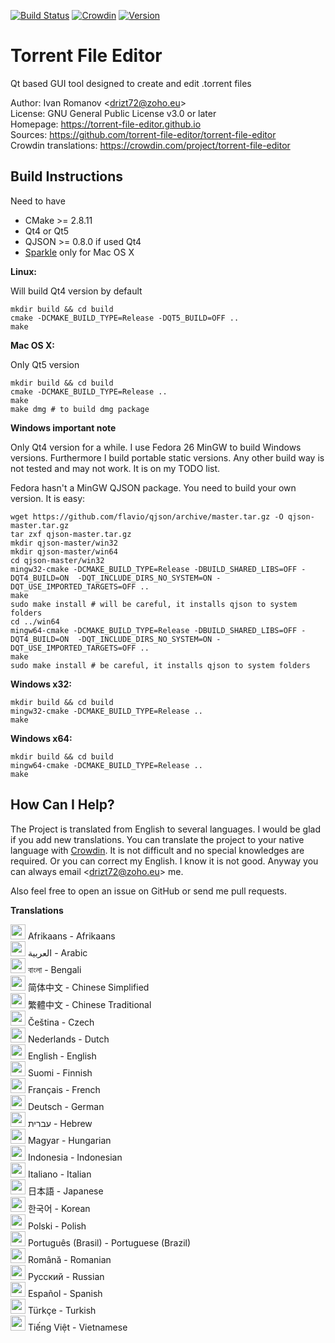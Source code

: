[![Build Status](https://travis-ci.org/torrent-file-editor/torrent-file-editor.svg?branch=master)](https://travis-ci.org/torrent-file-editor/torrent-file-editor)
[![Crowdin](https://d322cqt584bo4o.cloudfront.net/torrent-file-editor/localized.svg)](https://crowdin.com/project/torrent-file-editor)
[![Version](https://badge.fury.io/gh/torrent-file-editor%2Ftorrent-file-editor.svg)](https://badge.fury.io/gh/torrent-file-editor%2Ftorrent-file-editor)

Torrent File Editor
===================

Qt based GUI tool designed to create and edit .torrent files

Author: Ivan Romanov <[drizt72@zoho.eu](mailto:drizt72@zoho.eu)>  
License: GNU General Public License v3.0 or later  
Homepage: https://torrent-file-editor.github.io  
Sources: https://github.com/torrent-file-editor/torrent-file-editor  
Crowdin translations: https://crowdin.com/project/torrent-file-editor

Build Instructions
------------------

Need to have
 - CMake >= 2.8.11
 - Qt4 or Qt5
 - QJSON >= 0.8.0 if used Qt4
 - [Sparkle](http://sparkle-project.org/) only for Mac OS X

**Linux:**

Will build Qt4 version by default

    mkdir build && cd build
    cmake -DCMAKE_BUILD_TYPE=Release -DQT5_BUILD=OFF ..
    make

**Mac OS X:**

Only Qt5 version

    mkdir build && cd build
    cmake -DCMAKE_BUILD_TYPE=Release ..
    make
    make dmg # to build dmg package

**Windows important note**

Only Qt4 version for a while.
I use Fedora 26 MinGW to build Windows versions. Furthermore I build
portable static versions. Any other build way is not tested and may
not work. It is on my TODO list.

Fedora hasn't a MinGW QJSON package. You need to build your own version.
It is easy:

    wget https://github.com/flavio/qjson/archive/master.tar.gz -O qjson-master.tar.gz
    tar zxf qjson-master.tar.gz
    mkdir qjson-master/win32
    mkdir qjson-master/win64
    cd qjson-master/win32
    mingw32-cmake -DCMAKE_BUILD_TYPE=Release -DBUILD_SHARED_LIBS=OFF -DQT4_BUILD=ON  -DQT_INCLUDE_DIRS_NO_SYSTEM=ON -DQT_USE_IMPORTED_TARGETS=OFF ..
    make
    sudo make install # will be careful, it installs qjson to system folders
    cd ../win64
    mingw64-cmake -DCMAKE_BUILD_TYPE=Release -DBUILD_SHARED_LIBS=OFF -DQT4_BUILD=ON  -DQT_INCLUDE_DIRS_NO_SYSTEM=ON -DQT_USE_IMPORTED_TARGETS=OFF ..
    make
    sudo make install # be careful, it installs qjson to system folders

**Windows x32:**

    mkdir build && cd build
    mingw32-cmake -DCMAKE_BUILD_TYPE=Release ..
    make

**Windows x64:**

    mkdir build && cd build
    mingw64-cmake -DCMAKE_BUILD_TYPE=Release ..
    make

How Can I Help?
---------------

The Project is translated from English to several languages.
I would be glad if you add new translations. You can translate the
project to your native language with [Crowdin](https://crowdin.com/project/torrent-file-editor).
It is not difficult and no special knowledges are required.
Or you can correct my English. I know it is not good. Anyway you can
always email <[drizt72@zoho.eu](mailto:drizt72@zoho.eu)> me.

Also feel free to open an issue on GitHub or send me pull requests.

**Translations**

<img src="https://lipis.github.io/flag-icon-css/flags/4x3/za.svg" width="24" height="24">  Afrikaans - Afrikaans  
<img src="https://lipis.github.io/flag-icon-css/flags/4x3/sa.svg" width="24" height="24">  العربية - Arabic  
<img src="https://lipis.github.io/flag-icon-css/flags/4x3/bd.svg" width="24" height="24">  বাংলা - Bengali  
<img src="https://lipis.github.io/flag-icon-css/flags/4x3/cn.svg" width="24" height="24">  简体中文 - Chinese Simplified  
<img src="https://lipis.github.io/flag-icon-css/flags/4x3/tw.svg" width="24" height="24">  繁體中文 - Chinese Traditional  
<img src="https://lipis.github.io/flag-icon-css/flags/4x3/cz.svg" width="24" height="24">  Čeština - Czech  
<img src="https://lipis.github.io/flag-icon-css/flags/4x3/nl.svg" width="24" height="24">  Nederlands - Dutch  
<img src="https://lipis.github.io/flag-icon-css/flags/4x3/us.svg" width="24" height="24">  English - English  
<img src="https://lipis.github.io/flag-icon-css/flags/4x3/fi.svg" width="24" height="24">  Suomi - Finnish  
<img src="https://lipis.github.io/flag-icon-css/flags/4x3/fr.svg" width="24" height="24">  Français - French  
<img src="https://lipis.github.io/flag-icon-css/flags/4x3/de.svg" width="24" height="24">  Deutsch - German  
<img src="https://lipis.github.io/flag-icon-css/flags/4x3/il.svg" width="24" height="24">  עברית‎ - Hebrew  
<img src="https://lipis.github.io/flag-icon-css/flags/4x3/hu.svg" width="24" height="24">  Magyar - Hungarian  
<img src="https://lipis.github.io/flag-icon-css/flags/4x3/id.svg" width="24" height="24">  Indonesia - Indonesian  
<img src="https://lipis.github.io/flag-icon-css/flags/4x3/it.svg" width="24" height="24">  Italiano - Italian  
<img src="https://lipis.github.io/flag-icon-css/flags/4x3/jp.svg" width="24" height="24">  日本語 - Japanese  
<img src="https://lipis.github.io/flag-icon-css/flags/4x3/kr.svg" width="24" height="24">  한국어 - Korean  
<img src="https://lipis.github.io/flag-icon-css/flags/4x3/pl.svg" width="24" height="24">  Polski - Polish  
<img src="https://lipis.github.io/flag-icon-css/flags/4x3/br.svg" width="24" height="24">  Português  (Brasil) - Portuguese (Brazil)  
<img src="https://lipis.github.io/flag-icon-css/flags/4x3/ro.svg" width="24" height="24">  Română - Romanian  
<img src="https://lipis.github.io/flag-icon-css/flags/4x3/ru.svg" width="24" height="24">  Русский - Russian  
<img src="https://lipis.github.io/flag-icon-css/flags/4x3/es.svg" width="24" height="24">  Español - Spanish  
<img src="https://lipis.github.io/flag-icon-css/flags/4x3/tr.svg" width="24" height="24">  Türkçe - Turkish  
<img src="https://lipis.github.io/flag-icon-css/flags/4x3/vn.svg" width="24" height="24">  Tiếng Việt - Vietnamese  
